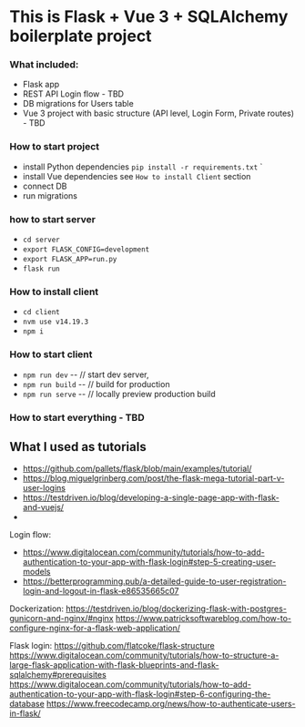 # This is Flask + Vue 3 + SQLAlchemy boilerplate project

### What included:
- Flask app
- REST API Login flow - TBD
- DB migrations for Users table
- Vue 3 project with basic structure (API level, Login Form, Private routes) - TBD

### How to start project

- install Python dependencies `pip install -r requirements.txt` `
- install Vue dependencies see `How to install Client` section 
- connect DB
- run migrations


### how to start server
- `cd server`
- `export FLASK_CONFIG=development`
- `export FLASK_APP=run.py`
- `flask run`

### How to install client
- `cd client`
- `nvm use v14.19.3`
- `npm i`

### How to start client
- `npm run dev` -- // start dev server,
- `npm run build` -- // build for production
- `npm run serve` -- // locally preview production build



### How to start everything - TBD

## What I used as tutorials
 - https://github.com/pallets/flask/blob/main/examples/tutorial/
 - https://blog.miguelgrinberg.com/post/the-flask-mega-tutorial-part-v-user-logins
 - https://testdriven.io/blog/developing-a-single-page-app-with-flask-and-vuejs/
 - 
Login flow: 
- https://www.digitalocean.com/community/tutorials/how-to-add-authentication-to-your-app-with-flask-login#step-5-creating-user-models
- https://betterprogramming.pub/a-detailed-guide-to-user-registration-login-and-logout-in-flask-e86535665c07


Dockerization:
https://testdriven.io/blog/dockerizing-flask-with-postgres-gunicorn-and-nginx/#nginx
https://www.patricksoftwareblog.com/how-to-configure-nginx-for-a-flask-web-application/

Flask login:
https://github.com/flatcoke/flask-structure
https://www.digitalocean.com/community/tutorials/how-to-structure-a-large-flask-application-with-flask-blueprints-and-flask-sqlalchemy#prerequisites
https://www.digitalocean.com/community/tutorials/how-to-add-authentication-to-your-app-with-flask-login#step-6-configuring-the-database
https://www.freecodecamp.org/news/how-to-authenticate-users-in-flask/